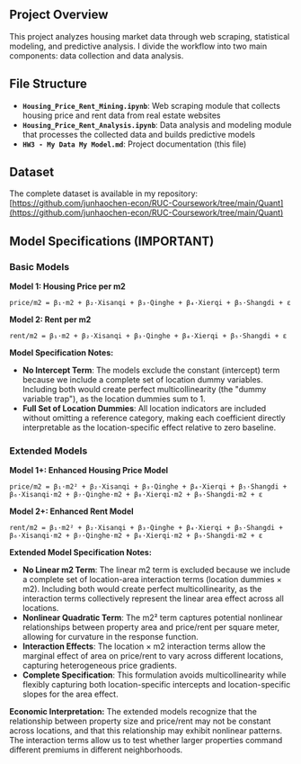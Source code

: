 ## Project Overview
This project analyzes housing market data through web scraping, statistical modeling, and predictive analysis. I divide the workflow into two main components: data collection and data analysis.

## File Structure
- **`Housing_Price_Rent_Mining.ipynb`**: Web scraping module that collects housing price and rent data from real estate websites
- **`Housing_Price_Rent_Analysis.ipynb`**: Data analysis and modeling module that processes the collected data and builds predictive models
- **`HW3 - My Data My Model.md`**: Project documentation (this file)

## Dataset
The complete dataset is available in my repository: [https://github.com/junhaochen-econ/RUC-Coursework/tree/main/Quant](https://github.com/junhaochen-econ/RUC-Coursework/tree/main/Quant)

## Model Specifications (IMPORTANT)

### Basic Models

**Model 1: Housing Price per m2**

`price/m2 = β₁·m2 + β₂·Xisanqi + β₃·Qinghe + β₄·Xierqi + β₅·Shangdi + ε`

**Model 2: Rent per m2**

`rent/m2 = β₁·m2 + β₂·Xisanqi + β₃·Qinghe + β₄·Xierqi + β₅·Shangdi + ε`

**Model Specification Notes:**
- **No Intercept Term**: The models exclude the constant (intercept) term because we include a complete set of location dummy variables. Including both would create perfect multicollinearity (the "dummy variable trap"), as the location dummies sum to 1.
- **Full Set of Location Dummies**: All location indicators are included without omitting a reference category, making each coefficient directly interpretable as the location-specific effect relative to zero baseline.

### Extended Models

**Model 1+: Enhanced Housing Price Model**

`price/m2 = β₁·m2² + β₂·Xisanqi + β₃·Qinghe + β₄·Xierqi + β₅·Shangdi + β₆·Xisanqi·m2 + β₇·Qinghe·m2 + β₈·Xierqi·m2 + β₉·Shangdi·m2 + ε`

**Model 2+: Enhanced Rent Model**

`rent/m2 = β₁·m2² + β₂·Xisanqi + β₃·Qinghe + β₄·Xierqi + β₅·Shangdi + β₆·Xisanqi·m2 + β₇·Qinghe·m2 + β₈·Xierqi·m2 + β₉·Shangdi·m2 + ε`

**Extended Model Specification Notes:**
- **No Linear m2 Term**: The linear m2 term is excluded because we include a complete set of location-area interaction terms (location dummies × m2). Including both would create perfect multicollinearity, as the interaction terms collectively represent the linear area effect across all locations.
- **Nonlinear Quadratic Term**: The m2² term captures potential nonlinear relationships between property area and price/rent per square meter, allowing for curvature in the response function.
- **Interaction Effects**: The location × m2 interaction terms allow the marginal effect of area on price/rent to vary across different locations, capturing heterogeneous price gradients.
- **Complete Specification**: This formulation avoids multicollinearity while flexibly capturing both location-specific intercepts and location-specific slopes for the area effect.

**Economic Interpretation:**
The extended models recognize that the relationship between property size and price/rent may not be constant across locations, and that this relationship may exhibit nonlinear patterns. The interaction terms allow us to test whether larger properties command different premiums in different neighborhoods.
